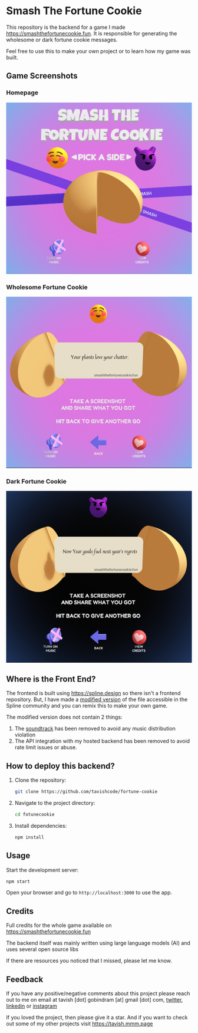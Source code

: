 # Smash The Fortune Cookie

This repository is the backend for a game I made https://smashthefortunecookie.fun. It is responsible for generating the wholesome or dark fortune cookie messages.

Feel free to use this to make your own project or to learn how my game was built.

## Game Screenshots

### Homepage

![Screenshot of fortune cookie game homepage](./game_homepage_screenshot.png)

### Wholesome Fortune Cookie

![Screenshot of wholesome fortune cookie saying "Your plants love your chatter"](./wholesome_fortune_cookie_screenshot.png)

### Dark Fortune Cookie

![Screenshot of dark fortune cookie saying New Year goals fuel next year's regrets"](./dark_fortune_cookie_screenshot.png)

## Where is the Front End?

The frontend is built using https://spline.design so there isn't a frontend repository. But, I have made a [modified version](https://app.spline.design/community/file/d6076bba-ed75-41cf-92b4-054de32204a5) of the file accessible in the Spline community and you can remix this to make your own game.

The modified version does not contain 2 things:

1. The [soundtrack](https://www.chosic.com/download-audio/59068/) has been removed to avoid any music distribution violation
2. The API integration with my hosted backend has been removed to avoid rate limit issues or abuse.

## How to deploy this backend?

1. Clone the repository:
   ```bash
   git clone https://github.com/tavishcode/fortune-cookie
   ```
2. Navigate to the project directory:
   ```bash
   cd fotunecookie
   ```
3. Install dependencies:
   ```bash
   npm install
   ```

## Usage

Start the development server:

```bash
npm start
```

Open your browser and go to `http://localhost:3000` to use the app.

## Credits

Full credits for the whole game available on https://smashthefortunecookie.fun

The backend itself was mainly written using large language models (AI) and uses several open source libs

If there are resources you noticed that I missed, please let me know.

## Feedback

If you have any positive/negative comments about this project please reach out to me on email at tavish [dot] gobindram [at] gmail [dot] com, [twitter](https://x.com/tavishtweets), [linkedin](https://www.linkedin.com/in/tgobindram) or [instagram](https://instagram.com/instavish25)

If you loved the project, then please give it a star. And if you want to check out some of my other projects visit https://tavish.mmm.page
